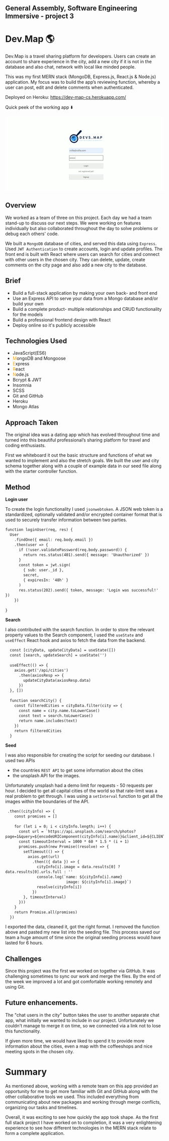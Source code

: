 ## General Assembly, Software Engineering Immersive - project 3
 
# Dev.Map 🌎

Dev.Map is a travel sharing platform for developers.
Users can create an account to share experience in the city, add a new city if it is not in the database and also chat, network with local like minded people.



This was my first MERN stack (MongoDB, Express.js, React.js & Node.js) application.
My focus was to build the app’s reviewing function, whereby a user can post, edit and delete comments when authenticated.


Deployed on Heroku: https://dev-map-cs.herokuapp.com/
 

Quick peek of the working app ⬇️

![app working](./frontend/images/devmap.gif)


## Overview
We worked as a team of three on this project. Each day we had a team stand-up to discuss our next steps. We were working on features individually but also collaborated throughout the day to solve problems or debug each others' code.
 
We built a `MongoDB` database of cities, and served this data using `Express`. Used `JWT Authentication` to create accounts, login and update profiles. The front end is built with React where users can search for cities and connect with other users in the chosen city. They can delete, update, create comments on the city page and also add a new city to the database.
 
## Brief
- Build a full-stack application by making your own back- and  front end
- Use an Express API to serve your data from a Mongo database and/or build your own
- Build a complete product- multiple relationships and CRUD functionality for the models
- Build a professional frontend design with React
- Deploy online so it's publicly accessible
 
## Technologies Used

- JavaScript(ES6)
- <span style="color: orange;">M</span>ongoDB and Mongoose
-  <span style="color: orange;">E</span>xpress
-  <span style="color: orange;">R</span>eact
-  <span style="color: orange;">N</span>ode.js
- Bcrypt & JWT
- Insomnia 
- SCSS
- Git and GitHub
- Heroku
- Mongo Atlas 
 
 
 
## Approach Taken
The original idea was a dating app which has evolved throughout time and turned into this beautiful professional’s sharing platform for travel and coding enthusiasts.
 
First we whiteboard it out the basic structure and functions of what we wanted to implement and also the stretch goals.
We built the user and city schema together along with a couple of example data in our seed file along with the starter controller function.

## Method
 
**Login user**

To create the login functionality I used `jsonwebtoken`.
A JSON web token is a standardized, optionally validated and/or encrypted container format that is used to securely transfer information between two parties.

```
function loginUser(req, res) {
  User
    .findOne({ email: req.body.email })
    .then(user => {
      if (!user.validatePassword(req.body.password)) {
        return res.status(401).send({ message: 'Unauthorized' })
      }
      const token = jwt.sign(
        { sub: user._id },
        secret,
        { expiresIn: '48h' }
      )
      res.status(202).send({ token, message: 'Login was successful!' })
    })

}
```

**Search** 

I also contributed with the search function. 
In order to store the relevant property values to the Search component, I used the `useState` and `useEffect` React hook and axios to fetch the data from the backend.
 
```
  const [cityData, updateCityData] = useState([])
  const [search, updateSearch] = useState('')

  useEffect(() => {
    axios.get('/api/cities')
      .then(axiosResp => {
        updateCityData(axiosResp.data)
      })
  }, [])

  function searchCity() {
    const filteredCities = cityData.filter(city => {
      const name = city.name.toLowerCase()
      const text = search.toLowerCase()
      return name.includes(text)
    })
    return filteredCities
  }
 ```

**Seed**

I was also responsible for creating the script for seeding our database.
I used two APIs
- the countries `REST API` to get some information about the cities
- the unsplash API for the images.

Unfortunately unsplash had a demo limit for requests - 50 requests per hour.
I decided to get all capital cities of the world so that rate-limit was a real problem to get through. I was using a `setInterval` function to get all the images within the boundaries of the API.
```
 .then((cityInfo) => {
    const promises = []

    for (let i = 0; i < cityInfo.length; i++) {
      const url = `https://api.unsplash.com/search/photos?page=1&query=${encodeURIComponent(cityInfo[i].name)}&client_id=${CLIENT_ID}`
      const timeoutInterval = 1000 * 60 * 1.5 * (i + 1)
      promises.push(new Promise((resolve) => {
        setTimeout(() => {
          axios.get(url)
            .then(({ data }) => {
              cityInfo[i].image = data.results[0] ? data.results[0].urls.full : ''
              console.log(`name: ${cityInfo[i].name}
                           image: ${cityInfo[i].image}`)
              resolve(cityInfo[i])
            })
        }, timeoutInterval)
      }))
    }
    return Promise.all(promises)
  })
```

 I exported the data, cleaned it, got the right format.
 I removed the function above and pasted my new list into the seeding file. This process saved our team a huge amount of time since the original seeding process would have lasted for 6 hours. 


## Challenges
Since this project was the first we worked on together via GitHub. It was challenging sometimes to sync our work and merge the files. By the end of the week we improved a lot and got comfortable working remotely and using Git.
 
## Future enhancements.

The "chat users in the city" button takes the user to another separate chat app, what initially we wanted to include in our project. Unfortunately we couldn't manage to merge it on time, so we connected via a link not to lose this functionality. 

If given more time, we would have liked to spend it to provide more information about the cities, even a map with the coffeeshops and nice meeting spots in the chosen city.
 
 
# Summary
 
As mentioned above, working with a remote team on this app provided an opportunity for me to get more familiar with Git and GitHub along with the other collaborative tools we used. This included everything from communicating about new packages and working through merge conflicts, organizing our tasks and timelines. 

  Overall, it was exciting to see how quickly the app took shape.
As the first full stack project I have worked on to completion, it was a very enlightening experience to see how different technologies in the MERN stack relate to form a complete application.
 



